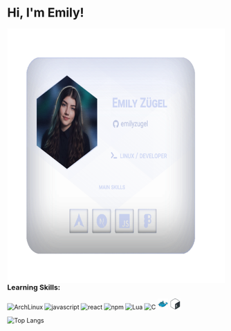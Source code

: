 <h1 align="left">Hi, I'm Emily!</h1>
<img align="right" height="590em" src="./carddev.svg"/> 

### Learning Skills:
<p>
<img class="icon" src="https://cdn.jsdelivr.net/gh/devicons/devicon@latest/icons/archlinux/archlinux-original.svg" alt="ArchLinux" width="25" height="24" />
<img class="icon" src="https://cdn.jsdelivr.net/gh/devicons/devicon@latest/icons/javascript/javascript-plain.svg" alt="javascript" width="25" height="25" />
<img class="icon" src="https://cdn.jsdelivr.net/gh/devicons/devicon@latest/icons/react/react-original.svg" alt="react" width="25" height="25" />
<img class="icon" src="https://cdn.jsdelivr.net/gh/devicons/devicon@latest/icons/npm/npm-original-wordmark.svg" alt="npm" width="25" height="25" />
<img class="icon" src="https://cdn.jsdelivr.net/gh/devicons/devicon@latest/icons/lua/lua-plain.svg" alt="Lua" width="25" height="25" />
<img class="icon" src="https://cdn.jsdelivr.net/gh/devicons/devicon@latest/icons/c/c-original.svg" alt="C" width="25" height="25" />
<img class="icon" src="https://raw.githubusercontent.com/devicons/devicon/master/icons/docker/docker-original.svg" alt="Docker" width="25" height="25" />
<img class="icon" src="https://raw.githubusercontent.com/devicons/devicon/master/icons/bash/bash-original.svg" alt="Bash" width="25" height="25" />
</p>

<!--GitHub Stats-->
![Top Langs](https://github-readme-stats.vercel.app/api/top-langs/?username=emilyzugel&hide_progress=true&theme=tokyonight)


